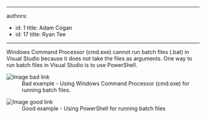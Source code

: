 

---
authors:
  - id: 1
    title: Adam Cogan
  - id: 17
    title: Ryan Tee
---




<span class='intro'> Windows Command Processor (cmd.exe) cannot run batch files (.bat) in Visual Studio because it does not take the files as arguments. One way to run batch files in Visual Studio is to use PowerShell. 
 </span>


  <dl class="badImage">
    <dt><img style="border-bottom&#58;0px solid;border-left&#58;0px solid;border-top&#58;0px solid;border-right&#58;0px solid;" border="0" alt="Image bad link" src="/Standards/SoftwareDevelopment/RulesToBetterDotNETProjects/PublishingImages/BadBatch_small.jpg" /> </dt>
    <dd>Bad example - Using Windows Command Processor (cmd.exe) for running batch files. </dd>
</dl>
<dl class="goodImage">
    <dt><img style="border-bottom&#58;0px solid;border-left&#58;0px solid;border-top&#58;0px solid;border-right&#58;0px solid;" border="0" alt="Image good link" src="/Standards/SoftwareDevelopment/RulesToBetterDotNETProjects/PublishingImages/goodbatch_small.jpg" /> </dt>
    <dd>Good example - Using PowerShell for running batch files</dd>
</dl>



